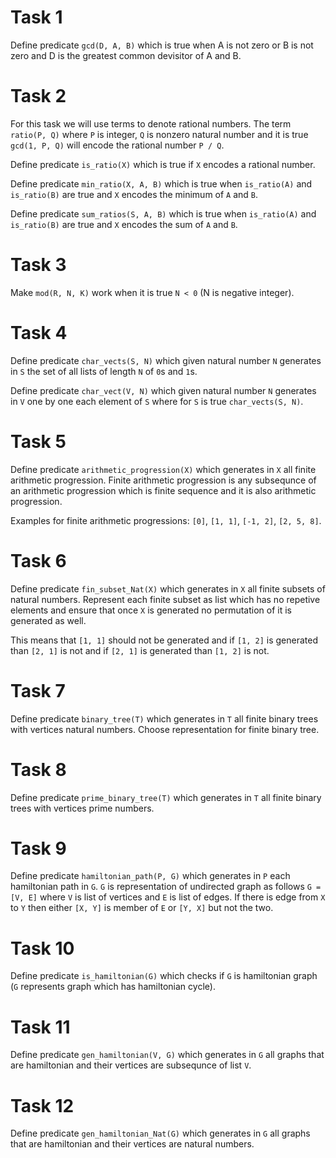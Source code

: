 # Task 1

Define predicate `gcd(D, A, B)` which is true when A is not zero or B is not zero
and D is the greatest common devisitor of A and B.

# Task 2

For this task we will use terms to denote rational numbers. The term `ratio(P, Q)` where `P` is integer,
`Q` is nonzero natural number and it is true `gcd(1, P, Q)` will encode the rational number `P / Q`.

Define predicate `is_ratio(X)` which is true if `X` encodes a rational number.

Define predicate `min_ratio(X, A, B)` which is true
when `is_ratio(A)` and `is_ratio(B)` are true and `X` encodes the minimum of `A` and `B`.

Define predicate `sum_ratios(S, A, B)` which is true
when `is_ratio(A)` and `is_ratio(B)` are true and `X` encodes the sum of `A` and `B`.

# Task 3

Make `mod(R, N, K)` work when it is true `N < 0` (N is negative integer).

# Task 4

Define predicate `char_vects(S, N)` which given natural number `N` generates in `S` the set of
all lists of length `N` of `0`s and `1`s.

Define predicate `char_vect(V, N)` which given natural number `N` generates in `V` one by one each element of `S` where for `S` is true `char_vects(S, N)`.

# Task 5

Define predicate `arithmetic_progression(X)` which generates in `X` all finite arithmetic progression.
Finite arithmetic progression is any subsequnce of an arithmetic progression
which is finite sequence and it is also arithmetic progression.

Examples for finite arithmetic progressions: `[0]`, `[1, 1]`, `[-1, 2]`, `[2, 5, 8]`.

# Task 6

Define predicate `fin_subset_Nat(X)` which generates in `X` all finite subsets of natural numbers.
Represent each finite subset as list which has no repetive elements
and ensure that once `X` is generated no permutation of it is generated as well.

This means that `[1, 1]` should not be generated and
if `[1, 2]` is generated than `[2, 1]` is not
and if `[2, 1]` is generated than `[1, 2]` is not.

# Task 7

Define predicate `binary_tree(T)` which generates in `T` all finite binary trees with vertices natural numbers.
Choose representation for finite binary tree.

# Task 8

Define predicate `prime_binary_tree(T)` which generates in `T` all finite binary trees with vertices prime numbers.

# Task 9

Define predicate `hamiltonian_path(P, G)` which generates in `P` each hamiltonian path in `G`.
`G` is representation of undirected graph as follows `G = [V, E]`
where `V` is list of vertices and `E` is list of edges. If there is edge from `X` to `Y` then either `[X, Y]` is member of `E` or `[Y, X]` but not the two.

# Task 10

Define predicate `is_hamiltonian(G)` which checks if `G` is hamiltonian graph (`G` represents graph which has hamiltonian cycle).

# Task 11

Define predicate `gen_hamiltonian(V, G)` which generates in `G` all graphs that are hamiltonian and their vertices are subsequnce of list `V`.

# Task 12

Define predicate `gen_hamiltonian_Nat(G)` which generates in `G` all graphs that are hamiltonian and their vertices are natural numbers.
